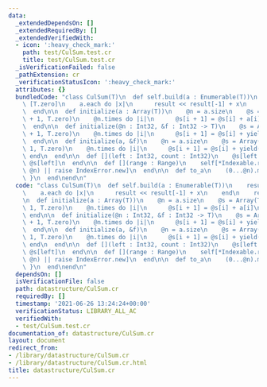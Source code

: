 ```yaml
---
data:
  _extendedDependsOn: []
  _extendedRequiredBy: []
  _extendedVerifiedWith:
  - icon: ':heavy_check_mark:'
    path: test/CulSum.test.cr
    title: test/CulSum.test.cr
  _isVerificationFailed: false
  _pathExtension: cr
  _verificationStatusIcon: ':heavy_check_mark:'
  attributes: {}
  bundledCode: "class CulSum(T)\n  def self.build(a : Enumerable(T))\n    result =\
    \ [T.zero]\n    a.each do |x|\n      result << result[-1] + x\n    end\n    result\n\
    \  end\n\n  def initialize(a : Array(T))\n    @n = a.size\n    @s = Array(T).new(@n\
    \ + 1, T.zero)\n    @n.times do |i|\n      @s[i + 1] = @s[i] + a[i]\n    end\n\
    \  end\n\n  def initialize(@n : Int32, &f : Int32 -> T)\n    @s = Array(T).new(@n\
    \ + 1, T.zero)\n    @n.times do |i|\n      @s[i + 1] = @s[i] + yield(i)\n    end\n\
    \  end\n\n  def initialize(a, &f)\n    @n = a.size\n    @s = Array(T).new(@n +\
    \ 1, T.zero)\n    @n.times do |i|\n      @s[i + 1] = @s[i] + yield(a[i])\n   \
    \ end\n  end\n\n  def [](left : Int32, count : Int32)\n    @s[left + count] -\
    \ @s[left]\n  end\n\n  def [](range : Range)\n    self[*Indexable.range_to_index_and_count(range,\
    \ @n) || raise IndexError.new]\n  end\n\n  def to_a\n    (0...@n).map { |i| self[i..i]\
    \ }\n  end\nend\n"
  code: "class CulSum(T)\n  def self.build(a : Enumerable(T))\n    result = [T.zero]\n\
    \    a.each do |x|\n      result << result[-1] + x\n    end\n    result\n  end\n\
    \n  def initialize(a : Array(T))\n    @n = a.size\n    @s = Array(T).new(@n +\
    \ 1, T.zero)\n    @n.times do |i|\n      @s[i + 1] = @s[i] + a[i]\n    end\n \
    \ end\n\n  def initialize(@n : Int32, &f : Int32 -> T)\n    @s = Array(T).new(@n\
    \ + 1, T.zero)\n    @n.times do |i|\n      @s[i + 1] = @s[i] + yield(i)\n    end\n\
    \  end\n\n  def initialize(a, &f)\n    @n = a.size\n    @s = Array(T).new(@n +\
    \ 1, T.zero)\n    @n.times do |i|\n      @s[i + 1] = @s[i] + yield(a[i])\n   \
    \ end\n  end\n\n  def [](left : Int32, count : Int32)\n    @s[left + count] -\
    \ @s[left]\n  end\n\n  def [](range : Range)\n    self[*Indexable.range_to_index_and_count(range,\
    \ @n) || raise IndexError.new]\n  end\n\n  def to_a\n    (0...@n).map { |i| self[i..i]\
    \ }\n  end\nend\n"
  dependsOn: []
  isVerificationFile: false
  path: datastructure/CulSum.cr
  requiredBy: []
  timestamp: '2021-06-26 13:24:24+00:00'
  verificationStatus: LIBRARY_ALL_AC
  verifiedWith:
  - test/CulSum.test.cr
documentation_of: datastructure/CulSum.cr
layout: document
redirect_from:
- /library/datastructure/CulSum.cr
- /library/datastructure/CulSum.cr.html
title: datastructure/CulSum.cr
---
```

